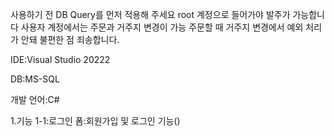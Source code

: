 사용하기 전 DB Query를 먼저 적용해 주세요
root 계정으로 들어가야 발주가 가능합니다
사용자 계정에서는 주문과 거주지 변경이 가능
주문할 때 거주지 변경에서 예외 처리가 안돼 불편한 점 죄송합니다.


IDE:Visual Studio 20222

DB:MS-SQL

개발 언어:C#


1.기능
1-1:로그인 폼:회원가입 및 로그인 기능()
